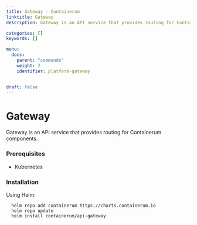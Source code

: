 ```yaml
---
title: Gateway - Containerum
linktitle: Gateway
description: Gateway is an API service that provides routing for Containerum components.

categories: []
keywords: []

menu:
  docs:
    parent: "commands"
    weight: 2
    identifier: platform-gateway


draft: false
---
```


# Gateway
Gateway is an API service that provides routing for Containerum components.

### Prerequisites

- Kubernetes

### Installation

Using Helm:

```
  helm repo add containerum https://charts.containerum.io
  helm repo update
  helm install containerum/api-gateway
  ```
